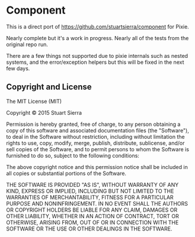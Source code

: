 # Component

This is a direct port of https://github.com/stuartsierra/component for Pixie.

Nearly complete but it's a work in progress. Nearly all of the tests
from the original repo run.

There are a few things not supported due to pixie internals such as
nested systems, and the error/exception helpers but this will be fixed
in the next few days.

## Copyright and License

The MIT License (MIT)

Copyright © 2015 Stuart Sierra

Permission is hereby granted, free of charge, to any person obtaining a copy of
this software and associated documentation files (the "Software"), to deal in
the Software without restriction, including without limitation the rights to
use, copy, modify, merge, publish, distribute, sublicense, and/or sell copies of
the Software, and to permit persons to whom the Software is furnished to do so,
subject to the following conditions:

The above copyright notice and this permission notice shall be included in all
copies or substantial portions of the Software.

THE SOFTWARE IS PROVIDED "AS IS", WITHOUT WARRANTY OF ANY KIND, EXPRESS OR
IMPLIED, INCLUDING BUT NOT LIMITED TO THE WARRANTIES OF MERCHANTABILITY, FITNESS
FOR A PARTICULAR PURPOSE AND NONINFRINGEMENT. IN NO EVENT SHALL THE AUTHORS OR
COPYRIGHT HOLDERS BE LIABLE FOR ANY CLAIM, DAMAGES OR OTHER LIABILITY, WHETHER
IN AN ACTION OF CONTRACT, TORT OR OTHERWISE, ARISING FROM, OUT OF OR IN
CONNECTION WITH THE SOFTWARE OR THE USE OR OTHER DEALINGS IN THE SOFTWARE.
